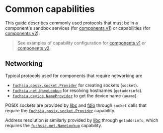 # Common capabilities

This guide describes commonly used protocols that must be in a component's
sandbox services (for [components v1](/docs/glossary.md#components-v1)) or
capabilities (for [components v2](/docs/glossary.md#components-v2)).

> See examples of capability configuration for [components v1][v1_example] or
[components v2][v2_example].

## Networking

Typical protocols used for components that require networking are

* [`fuchsia.posix.socket.Provider`] for creating sockets (`socket`).
* [`fuchsia.net.NameLookup`] for resolving hostnames (`getaddrinfo`).
* [`fuchsia.device.NameProvider`] to get the device name (`uname`).

POSIX sockets are provided by [libc] and [fdio] through `socket` calls that
require the [`fuchsia.posix.socket.Provider`] capability.

Address resolution is similarly provided by [libc] through `getaddrinfo`, which
requires the [`fuchsia.net.NameLookup`] capability.

[`fuchsia.posix.socket.Provider`]: https://fuchsia.dev/reference/fidl/fuchsia.posix.socket#Provider
[`fuchsia.net.NameLookup`]: https://fuchsia.dev/reference/fidl/fuchsia.net#NameLookup
[`fuchsia.device.NameProvider`]: https://fuchsia.dev/reference/fidl/fuchsia.device#NameProvider
[libc]: /docs/concepts/system/libc.md
[fdio]: /docs/concepts/system/life_of_an_open.md
[v1_example]: /docs/concepts/components/v1/component_manifests.md
[v2_example]: /docs/concepts/components/v2/capabilities/protocol.md#consuming_protocol_capabilities
